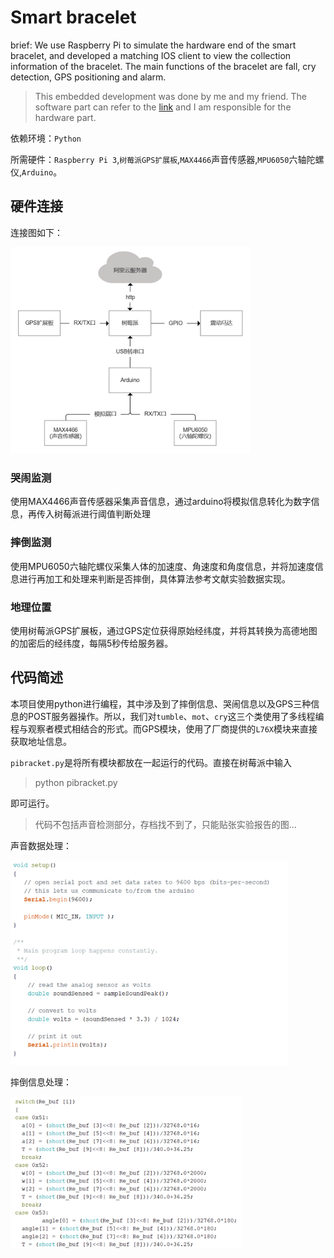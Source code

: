 # Smart bracelet

brief: We use Raspberry Pi to simulate the hardware end of the smart bracelet, and developed a matching IOS client to view the collection information of the bracelet. The main functions of the bracelet are fall, cry detection, GPS positioning and alarm.

> This embedded development was done by me and my friend. The software part  can refer to the [link](https://github.com/Plorde/ChildLost) and I am responsible for the hardware part.

依赖环境：`Python`

所需硬件：`Raspberry Pi 3`,`树莓派GPS扩展板`,`MAX4466`声音传感器,`MPU6050`六轴陀螺仪,`Arduino`。



## 硬件连接

连接图如下：

<img src="img\image-20200229234642622.png" alt="image-20200229234642622" style="zoom:80%;" />



### 哭闹监测

使用MAX4466声音传感器采集声音信息，通过arduino将模拟信息转化为数字信息，再传入树莓派进行阈值判断处理


### 摔倒监测

使用MPU6050六轴陀螺仪采集人体的加速度、角速度和角度信息，并将加速度信息进行再加工和处理来判断是否摔倒，具体算法参考文献实验数据实现。


### 地理位置

使用树莓派GPS扩展板，通过GPS定位获得原始经纬度，并将其转换为高德地图的加密后的经纬度，每隔5秒传给服务器。

## 代码简述

本项目使用python进行编程，其中涉及到了摔倒信息、哭闹信息以及GPS三种信息的POST服务器操作。所以，我们对`tumble`、`mot`、`cry`这三个类使用了多线程编程与观察者模式相结合的形式。而GPS模块，使用了厂商提供的`L76X`模块来直接获取地址信息。

`pibracket.py`是将所有模块都放在一起运行的代码。直接在树莓派中输入

> python pibracket.py

即可运行。

> 代码不包括声音检测部分，存档找不到了，只能贴张实验报告的图...

声音数据处理：

<img src="img\image-20200301000343030.png" alt="image-20200301000343030" style="zoom: 80%;" />

摔倒信息处理：

<img src="img\image-20200301000456357.png" alt="image-20200301000456357" style="zoom:80%;" />

